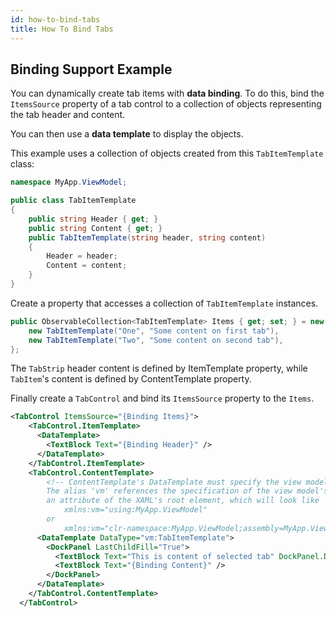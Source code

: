 ```yaml
---
id: how-to-bind-tabs
title: How To Bind Tabs
---
```



## Binding Support Example

You can dynamically create tab items with **data binding**. To do this, bind the `ItemsSource` property of a tab control to a collection of objects representing the tab header and content.

You can then use a **data template** to display the objects.

This example uses a collection of objects created from this `TabItemTemplate` class:

```csharp
namespace MyApp.ViewModel;

public class TabItemTemplate
{
    public string Header { get; }
    public string Content { get; }
    public TabItemTemplate(string header, string content)
    {
        Header = header;
        Content = content;
    }
}
```

Create a property that accesses a collection of `TabItemTemplate` instances.

```csharp
public ObservableCollection<TabItemTemplate> Items { get; set; } = new() { 
    new TabItemTemplate("One", "Some content on first tab"),
    new TabItemTemplate("Two", "Some content on second tab"),
};
```

The `TabStrip` header content is defined by ItemTemplate property, while `TabItem`'s content is defined by ContentTemplate property.

Finally create a `TabControl` and bind its `ItemsSource` property to the `Items`.

```xml
<TabControl ItemsSource="{Binding Items}">
    <TabControl.ItemTemplate>
      <DataTemplate>
        <TextBlock Text="{Binding Header}" />
      </DataTemplate>
    </TabControl.ItemTemplate>
    <TabControl.ContentTemplate>
        <!-- ContentTemplate's DataTemplate must specify the view model in DataType.
        The alias 'vm' references the specification of the view model's namespace in 
        an attribute of the XAML's root element, which will look like
            xmlns:vm="using:MyApp.ViewModel"
        or
            xmlns:vm="clr-namespace:MyApp.ViewModel;assembly=MyApp.ViewModel" -->
      <DataTemplate DataType="vm:TabItemTemplate">
        <DockPanel LastChildFill="True">
          <TextBlock Text="This is content of selected tab" DockPanel.Dock="Top" FontWeight="Bold" />
          <TextBlock Text="{Binding Content}" />
        </DockPanel>
      </DataTemplate>
    </TabControl.ContentTemplate>
  </TabControl>
```
